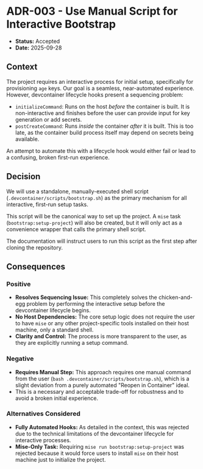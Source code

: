 # ADR-003 - Use Manual Script for Interactive Bootstrap

*   **Status:** Accepted
*   **Date:** 2025-09-28

## Context

The project requires an interactive process for initial setup, specifically for provisioning `age` keys. Our goal is a seamless, near-automated experience. However, devcontainer lifecycle hooks present a sequencing problem:

*   `initializeCommand`: Runs on the host *before* the container is built. It is non-interactive and finishes before the user can provide input for key generation or add secrets.
*   `postCreateCommand`: Runs *inside* the container *after* it is built. This is too late, as the container build process itself may depend on secrets being available.

An attempt to automate this with a lifecycle hook would either fail or lead to a confusing, broken first-run experience.

## Decision

We will use a standalone, manually-executed shell script (`.devcontainer/scripts/bootstrap.sh`) as the primary mechanism for all interactive, first-run setup tasks.

This script will be the canonical way to set up the project. A `mise` task (`bootstrap:setup-project`) will also be created, but it will only act as a convenience wrapper that calls the primary shell script.

The documentation will instruct users to run this script as the first step after cloning the repository.

## Consequences

### Positive

*   **Resolves Sequencing Issue:** This completely solves the chicken-and-egg problem by performing the interactive setup before the devcontainer lifecycle begins.
*   **No Host Dependencies:** The core setup logic does not require the user to have `mise` or any other project-specific tools installed on their host machine, only a standard shell.
*   **Clarity and Control:** The process is more transparent to the user, as they are explicitly running a setup command.

### Negative

*   **Requires Manual Step:** This approach requires one manual command from the user (`bash .devcontainer/scripts/bootstrap.sh`), which is a slight deviation from a purely automated "Reopen in Container" ideal.
*   This is a necessary and acceptable trade-off for robustness and to avoid a broken initial experience.

### Alternatives Considered

*   **Fully Automated Hooks:** As detailed in the context, this was rejected due to the technical limitations of the devcontainer lifecycle for interactive processes.
*   **Mise-Only Task:** Requiring `mise run bootstrap:setup-project` was rejected because it would force users to install `mise` on their host machine just to initialize the project.
